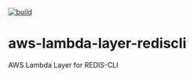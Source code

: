 [![build](https://github.com/KamranBiglari/aws-lambda-layer-rediscli/actions/workflows/build.yml/badge.svg)](https://github.com/KamranBiglari/aws-lambda-layer-rediscli/actions/workflows/build.yml)

# aws-lambda-layer-rediscli
AWS Lambda Layer for REDIS-CLI
